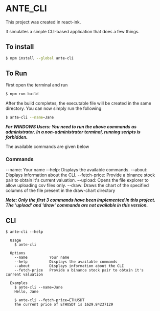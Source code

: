 # ANTE_CLI

This project was created in react-ink.

It simulates a simple CLI-based application that does a few things.

## To install

```bash
$ npm install --global ante-cli
```

## To Run

First open the terminal and run

```bash
$ npm run build
```

After the build completes, the executable file will be created in the same directory.
You can now simply run the following

```bash
$ ante-cli --name=Jane
```

***For WINDOWS Users: You need to run the above commands as administrator. In a non-administrator terminal, running scripts is forbidden.***

The available commands are given below

### Commands
  --name:          Your name
  --help:          Displays the available commands.
  --about:         Displays information about the CLI.
  --fetch-price:   Provide a binance stock pair to obtain it's current valuation.
  --upload:        Opens the file explorer to allow uploading csv files only.
  --draw:          Draws the chart of the specified columns of the file present in the draw-chart directory

***Note: Only the first 3 commands have been implemented in this project. The 'upload' and 'draw' commands are not available in this version.***

## CLI

```
$ ante-cli --help

  Usage
    $ ante-cli

  Options
    --name          Your name
    --help          Displays the available commands
    --about         Displays information about the CLI
    --fetch-price   Provide a binance stock pair to obtain it's current valuation

  Examples
    $ ante-cli --name=Jane
    Hello, Jane

    $ ante-cli --fetch-price=ETHUSDT
    The current price of ETHUSDT is 1629.84237129
```
